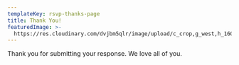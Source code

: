 ```yaml
---
templateKey: rsvp-thanks-page
title: Thank You!
featuredImage: >-
  https://res.cloudinary.com/dvjbm5qlr/image/upload/c_crop,g_west,h_1600,w_3469/c_scale,w_1000/v1581202970/thanks/header-thankyou_cin2yt.jpg
---
```

Thank you for submitting your response. We love all of you.
